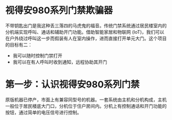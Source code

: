 # 视得安980系列门禁欺骗器
不带钥匙出门是我这种丢三落四的马虎鬼的福音。传统门禁系统通过居民楼室内的分机端实现呼叫、通话和辅助开门功能。借助智能家居和物联网 (IoT)，我们可以在户外绕过呼叫这一步而假装有人在室内操作，进而直接打开单元大门。这个项目的目标有二：
- 我可以随时控制门禁打开
- 我可以在有人呼叫时收到通知，远程协助其开门

# 第一步：认识视得安980系列门禁
原版机器已停产，市面上有兼容同型号的机器。一套系统由主机和分机构成，主机一般位于居民楼底大门口，分机位于住户房间内。分机上有控制通话和开门功能的按钮，通过简单的电压信号进行控制。
